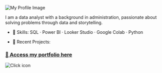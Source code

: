 ![My Profile Image](https://github.com/ellenoda/files/blob/f2d362988b265834ea403d9b5be36b1f5f5dc037/figma2-removebg.png)

I am a data analyst with a background in administration, passionate about solving problems through data and storytelling.

- 💼 Skills: SQL · Power BI · Looker Studio · Google Colab · Python
  
- 🚀 Recent Projects:

### [📂 Access my portfolio here](https://ellenoda.github.io)
![Click icon](https://github.com/ellenoda/files/blob/40bf7fde0030539908452fc2c1c62ee8ce941c2a/click-unscreen.gif?raw=true)

